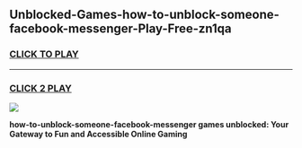 
## Unblocked-Games-how-to-unblock-someone-facebook-messenger-Play-Free-zn1qa
<h3>
<a href="https://premium76.site?title=how-to-unblock-someone-facebook-messenger&ref=12A">CLICK TO PLAY</a></h3>
<hr>

<h3>
<a href="https://premium76.site?title=how-to-unblock-someone-facebook-messenger&ref=12A">CLICK 2 PLAY</a>
  
</h3>

<a href="https://premium76.site?title=how-to-unblock-someone-facebook-messenger&ref=12A"><img src="https://clearcache.store/games.png"></a>


**how-to-unblock-someone-facebook-messenger games unblocked: Your Gateway to Fun and Accessible Online Gaming**
